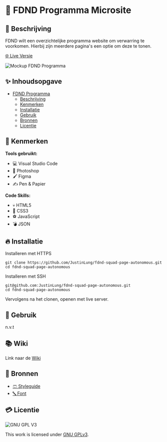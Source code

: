 <!-- > _Fork_ deze leertaak en ga aan de slag. Onderstaande outline ga je gedurende deze taak in jouw eigen GitHub omgeving uitwerken. De instructie vind je in: [docs/INSTRUCTIONS.md](docs/INSTRUCTIONS.md) -->

# 📆 FDND Programma Microsite

## 🎨 Beschrijving

<!-- Voeg een link toe naar Github Pages 🌐-->
<!-- Voeg een mooie poster visual toe 📸 -->

FDND wilt een overzichtelijke programma website om verwarring te voorkomen. Hierbij zijn meerdere pagina's een optie om deze te tonen.

[🌐 Live Versie](https://jd.student.fdnd.nl/)

![Mockup FDND Programma](https://media.discordapp.net/attachments/871761581590052925/895934364922310696/mockup-header.png?width=1644&height=1138)

## ✨ Inhoudsopgave

- [FDND Programma](#titel)
  - [Beschrijving](#beschrijving)
  - [Kenmerken](#kenmerken)
  - [Installatie](#installatie)
  - [Gebruik](#gebruik)
  - [Bronnen](#bronnen)
  - [Licentie](#licentie)

## 🎵 Kenmerken

**Tools gebruikt:**

- 💻 Visual Studio Code
- 🤳 Photoshop
- 🖌️ Figma
- ✍️ Pen & Papier

**Code Skills:**

- 💀 HTML5
- 🧍 CSS3
- ⚽ JavaScript
- 💣 JSON

## 🔥 Installatie

Installeren met HTTPS
```
git clone https://github.com/JustinLung/fdnd-squad-page-autonomous.git
cd fdnd-squad-page-autonomous
```

Installeren met SSH
```
git@github.com:JustinLung/fdnd-squad-page-autonomous.git
cd fdnd-squad-page-autonomous
```
Vervolgens na het clonen, openen met live server.

## 🔋 Gebruik
n.v.t

## 📚 Wiki

Link naar de [Wiki](https://github.com/DaanKorver/fdnd-programma-microsite-autonomous/wiki)

## 📙 Bronnen
- [🩳 Styleguide](https://styleguide.fdnd.nl/)
- [🔤 Font](https://fonts.google.com/specimen/Open+Sans)

## 💳 Licentie

![GNU GPL V3](https://www.gnu.org/graphics/gplv3-127x51.png)

This work is licensed under [GNU GPLv3](./LICENSE).
